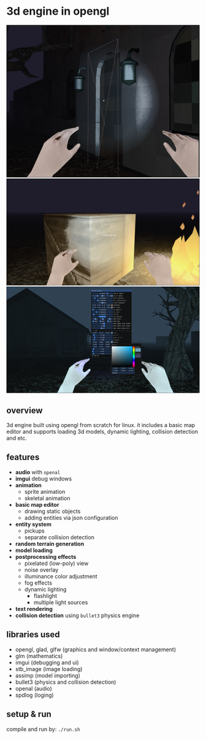 # 3d engine in opengl

![Screenshot 1](./media/1.png) 
![Screenshot 2](./media/2.png)
![Screenshot 3](./media/3.png)

## overview

3d engine built using opengl from scratch for linux. it includes a basic map editor and supports loading 3d models, dynamic lighting, collision detection and etc.

## features

- **audio** with `openal`
- **imgui** debug windows
- **animation**
    - sprite animation
    - skeletal animation
- **basic map editor**
  - drawing static objects
  - adding entities via json configuration
- **entity system**
  - pickups
  - separate collision detection
- **random terrain generation**
- **model loading**
- **postprocessing effects**
  - pixelated (low-poly) view
  - noise overlay
  - illuminance color adjustment
  - fog effects
  - dynamic lighting
    - flashlight
    - multiple light sources
- **text rendering**
- **collision detection** using `bullet3` physics engine

## libraries used

- opengl, glad, glfw (graphics and window/context management)
- glm (mathematics)
- imgui (debugging and ui)
- stb_image (image loading)
- assimp (model importing)
- bullet3 (physics and collision detection)
- openal (audio)
- spdlog (loging)

## setup & run
compile and run by: `./run.sh`

